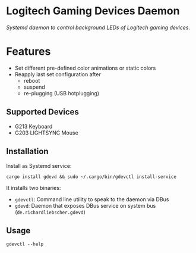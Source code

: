# Logitech Gaming Devices Daemon

*Systemd daemon to control background LEDs of Logitech gaming devices.*

# Features

* Set different pre-defined color animations or static colors
* Reapply last set configuration after
  * reboot
  * suspend
  * re-plugging (USB hotplugging)

## Supported Devices

* G213 Keyboard
* G203 LIGHTSYNC Mouse

## Installation

Install as Systemd service:

    cargo install gdevd && sudo ~/.cargo/bin/gdevctl install-service

It installs two binaries:

* `gdevctl`: Command line utility to speak to the daemon via DBus
* `gdevd`: Daemon that exposes DBus service on system bus (`de.richardliebscher.gdevd`)

## Usage

    gdevctl --help
